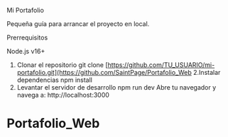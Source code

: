 Mi Portafolio

Pequeña guía para arrancar el proyecto en local.

Prerrequisitos

Node.js v16+

1. Clonar el repositorio
git clone [https://github.com/TU_USUARIO/mi-portafolio.git](https://github.com/SaintPage/Portafolio_Web
2.Instalar dependencias
npm install
3. Levantar el servidor de desarrollo
npm run dev
Abre tu navegador y navega a:
http://localhost:3000
# Portafolio_Web
